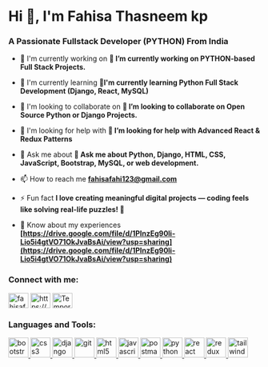  # Hi 👋, I'm Fahisa Thasneem kp
### A Passionate Fullstack Developer (PYTHON) From India

- 🔭 I'm currently working on **🔭 I’m currently working on PYTHON-based Full Stack Projects.**

- 🌱 I'm currently learning **🌱I'm currently learning Python Full Stack Development (Django, React, MySQL)**

- 👯 I'm looking to collaborate on **👯 I’m looking to collaborate on Open Source Python or Django Projects.**

- 🤝 I'm looking for help with **🤝 I’m looking for help with Advanced React & Redux Patterns**

- 💬 Ask me about **💬 Ask me about Python, Django, HTML, CSS, JavaScript, Bootstrap, MySQL, or web development.**

- 📫 How to reach me **fahisafahi123@gmail.com**

- ⚡ Fun fact **I love creating meaningful digital projects — coding feels like solving real-life puzzles! 🧩**

- 📄 Know about my experiences **[https://drive.google.com/file/d/1PInzEg90li-Lio5i4gtVO71OkJvaBsAi/view?usp=sharing](https://drive.google.com/file/d/1PInzEg90li-Lio5i4gtVO71OkJvaBsAi/view?usp=sharing)**

<h3 align="left">Connect with me:</h3>
<p align="left">
<a href="https://github.com/fahisafebi" target="blank"><img align="center" src="https://raw.githubusercontent.com/rahuldkjain/github-profile-readme-generator/master/src/images/icons/Social/github.svg" alt="fahisafebi" height="30" width="40" /></a>
<a href="https://linkedin.com/in/https://www.linkedin.com/in/fahisa-thasneem-dev/" target="blank"><img align="center" src="https://raw.githubusercontent.com/rahuldkjain/github-profile-readme-generator/master/src/images/icons/Social/linked-in-alt.svg" alt="https://www.linkedin.com/in/fahisa-thasneem-dev/" height="30" width="40" /></a>
<a href="https://youtube.com/Temporary_Febz._" target="blank"><img align="center" src="https://raw.githubusercontent.com/rahuldkjain/github-profile-readme-generator/master/src/images/icons/Social/youtube.svg" alt="Temporary_Febz._" height="30" width="40" /></a>
</p>

<h3 align="left">Languages and Tools:</h3>
<p align="left"> <a href="https://developer.mozilla.org/en-US/docs/Web/bootstrap" target="_blank" rel="noreferrer"> <img src="https://skillicons.dev/icons?i=bootstrap" alt="bootstrap" width="40" height="40"/> </a> <a href="https://developer.mozilla.org/en-US/docs/Web/css3" target="_blank" rel="noreferrer"> <img src="https://skillicons.dev/icons?i=css" alt="css3" width="40" height="40"/> </a> <a href="https://developer.mozilla.org/en-US/docs/Web/django" target="_blank" rel="noreferrer"> <img src="https://skillicons.dev/icons?i=django" alt="django" width="40" height="40"/> </a> <a href="https://developer.mozilla.org/en-US/docs/Web/git" target="_blank" rel="noreferrer"> <img src="https://skillicons.dev/icons?i=git" alt="git" width="40" height="40"/> </a> <a href="https://developer.mozilla.org/en-US/docs/Web/html5" target="_blank" rel="noreferrer"> <img src="https://skillicons.dev/icons?i=html" alt="html5" width="40" height="40"/> </a> <a href="https://developer.mozilla.org/en-US/docs/Web/javascript" target="_blank" rel="noreferrer"> <img src="https://skillicons.dev/icons?i=js" alt="javascript" width="40" height="40"/> </a> <a href="https://developer.mozilla.org/en-US/docs/Web/postman" target="_blank" rel="noreferrer"> <img src="https://skillicons.dev/icons?i=postman" alt="postman" width="40" height="40"/> </a> <a href="https://developer.mozilla.org/en-US/docs/Web/python" target="_blank" rel="noreferrer"> <img src="https://skillicons.dev/icons?i=py" alt="python" width="40" height="40"/> </a> <a href="https://developer.mozilla.org/en-US/docs/Web/react" target="_blank" rel="noreferrer"> <img src="https://skillicons.dev/icons?i=react" alt="react" width="40" height="40"/> </a> <a href="https://developer.mozilla.org/en-US/docs/Web/redux" target="_blank" rel="noreferrer"> <img src="https://skillicons.dev/icons?i=redux" alt="redux" width="40" height="40"/> </a> <a href="https://developer.mozilla.org/en-US/docs/Web/tailwind" target="_blank" rel="noreferrer"> <img src="https://skillicons.dev/icons?i=tailwind" alt="tailwind" width="40" height="40"/> </a></p>

